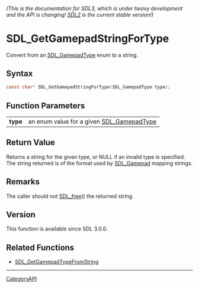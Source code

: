 ###### (This is the documentation for SDL3, which is under heavy development and the API is changing! [SDL2](https://wiki.libsdl.org/SDL2/) is the current stable version!)
# SDL_GetGamepadStringForType

Convert from an [SDL_GamepadType](SDL_GamepadType.md) enum to a string.

## Syntax

```c
const char* SDL_GetGamepadStringForType(SDL_GamepadType type);

```

## Function Parameters

|              |                                                              |
| ------------ | ------------------------------------------------------------ |
| **type**     | an enum value for a given [SDL_GamepadType](SDL_GamepadType.md) |

## Return Value

Returns a string for the given type, or NULL if an invalid type is
specified. The string returned is of the format used by
[SDL_Gamepad](SDL_Gamepad.md) mapping strings.

## Remarks

The caller should not [SDL_free](SDL_free.md)() the returned string.

## Version

This function is available since SDL 3.0.0.

## Related Functions

* [SDL_GetGamepadTypeFromString](SDL_GetGamepadTypeFromString.md)

----
[CategoryAPI](CategoryAPI.md)
